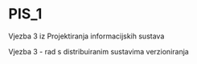 PIS_1
=====

Vjezba 3 iz Projektiranja informacijskih sustava

Vjezba 3 - rad s distribuiranim sustavima verzioniranja
